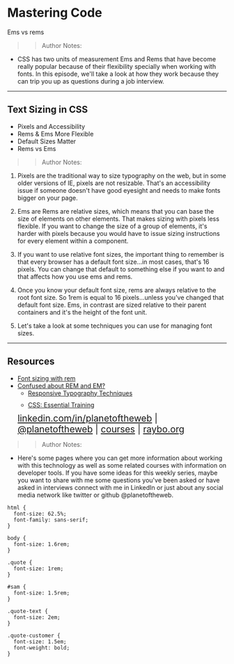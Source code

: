 <!-- .slide: data-state="title" -->

# Mastering Code
Ems vs rems

> > Author Notes:

- CSS has two units of measurement Ems and Rems that have become really popular because of their flexibility specially when working with fonts. In this episode, we'll take a look at how they work because they can trip you up as questions during a job interview.

---

## Text Sizing in CSS

<ul>
  <li class="fragment">Pixels and Accessibility</li>
  <li class="fragment">Rems &amp; Ems More Flexible</li>
  <li class="fragment">Default Sizes Matter</li>
  <li class="fragment">Rems vs Ems</li>
</ul>

> > Author Notes:

1. Pixels are the traditional way to size typography on the web, but in some older versions of IE, pixels are not resizable. That's an accessibility issue if someone doesn't have good eyesight and needs to make fonts bigger on your page.

1. Ems are Rems are relative sizes, which means that you can base the size of elements on other elements. That makes sizing with pixels less flexible. If you want to change the size of a group of elements, it's harder with pixels because you would have to issue sizing instructions for every element within a component.

1. If you want to use relative font sizes, the important thing to remember is that every browser has a default font size...in most cases, that's 16 pixels. You can change that default to something else if you want to and that affects how you use ems and rems.

1. Once you know your default font size, rems are always relative to the root font size. So 1rem is equal to 16 pixels...unless you've changed that default font size. Ems, in contrast are sized relative to their parent containers and it's the height of the font unit.

1. Let's take a look at some techniques you can use for managing font sizes.

---

## Resources
<ul>
  <li><a href="https://snook.ca/archives/html_and_css/font-size-with-rem">Font sizing with rem</a></li>
  <li><a href="https://j.eremy.net/confused-about-rem-and-em/">Confused about REM and EM?</a></li>
  <li style="list-style: none;">
    <ul>
      <li style="margin-bottom: 10px"><a href="https://www.linkedin.com/learning/responsive-typography-techniques/sizing-your-type-pixels-ems-and-rems">Responsive Typography Techniques</a></li>
      <li style="margin-bottom: 10px"><a href="https://www.linkedin.com/learning/css-essential-training-1/the-font-size-property">CSS: Essential Training</a></li>
    </ul>
  <li style="list-style: none; font-size: 1.3rem;"><a href="hhttps://www.linkedin.com/in/planetoftheweb">linkedin.com/in/planetoftheweb</a> | <a href="https://www.twitter.com/planetoftheweb">@planetoftheweb</a> | <a href="https://www.linkedin.com/learning/instructors/ray-villalobos">courses</a> | <a href="https://raybo.org">raybo.org</a></li>
</ul>

> > Author Notes:

- Here's some pages where you can get more information about working with this technology as well as some related courses with information on developer tools. If you have some ideas for this weekly series, maybe you want to share with me some questions you've been asked or have asked in interviews connect with me in LinkedIn or just about any social media network like twitter or github @planetoftheweb.

```
html {
  font-size: 62.5%;
  font-family: sans-serif;
}

body {
  font-size: 1.6rem;
}

.quote {
  font-size: 1rem;
}

#sam {
  font-size: 1.5rem;
}

.quote-text {
  font-size: 2em;
}

.quote-customer {
  font-size: 1.5em;
  font-weight: bold;
}
```
